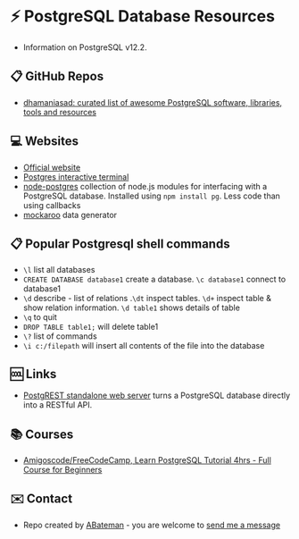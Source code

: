 # :zap: PostgreSQL Database Resources

* Information on PostgreSQL v12.2.

## :clipboard: GitHub Repos

* [dhamaniasad: curated list of awesome PostgreSQL software, libraries, tools and resources](https://github.com/dhamaniasad/awesome-postgres)

## :computer: Websites

* [Official website](https://www.postgresql.org/)
* [Postgres interactive terminal](http://postgresguide.com/utilities/psql.html)
* [node-postgres](https://node-postgres.com/) collection of node.js modules for interfacing with a PostgreSQL database. Installed using `npm install pg`. Less code than using callbacks
* [mockaroo](https://www.mockaroo.com/) data generator

## :clipboard: Popular Postgresql shell commands

* `\l` list all databases
* `CREATE DATABASE database1`  create a database. `\c database1` connect to database1
* `\d` describe - list of relations .`\dt` inspect tables. `\d+` inspect table & show relation information. `\d table1` shows details of table
* `\q` to quit
* `DROP TABLE table1;` will delete table1
* `\?` list of commands
* `\i c:/filepath` will insert all contents of the file into the database

## :cool: Links

* [PostgREST standalone web server](http://postgrest.org/en/v6.0/) turns a PostgreSQL database directly into a RESTful API.

## :books: Courses

* [Amigoscode/FreeCodeCamp, Learn PostgreSQL Tutorial 4hrs - Full Course for Beginners](https://www.youtube.com/watch?v=qw--VYLpxG4)

## :envelope: Contact

* Repo created by [ABateman](https://www.andrewbateman.org) - you are welcome to [send me a message](https://andrewbateman.org/contact)
